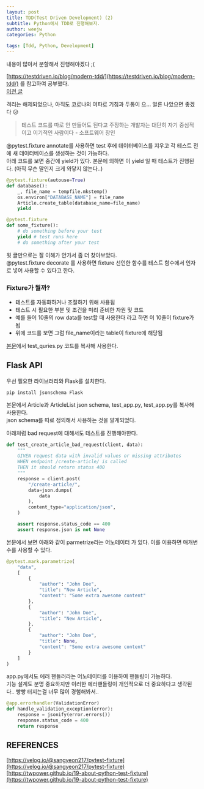 ```yaml
---
layout: post
title: TDD(Test Driven Development) (2)
subtitle: Python에서 TDD로 진행해보자. 
author: weejw
categories: Python

tags: [Tdd, Python, Development]
---
```


내용이 많아서 분할해서 진행해야겠다 ;(

[https://testdriven.io/blog/modern-tdd/](https://testdriven.io/blog/modern-tdd/) 를 참고하여 공부했다. <br>
[이전 글](https://weejw.github.io/python/2022/03/29/python-TDD.html) <br>

격리는 해제되었으나, 아직도 코로나의 여파로 기침과 두통이 으... 얼른 나았으면 좋겠다 😥 <br>

> 테스트 코드를 따로 안 만들어도 된다고 주장하는 개발자는 대단히 자기 중심적이고 이기적인 사람이다 - 소프트웨어 장인 

@pytest.fixture annotate를 사용하면 test 후에 데이터베이스를 지우고 각 테스트 전에 새 데이터베이스를 생성하는 것이 가능하다. <br>
아래 코드를 보면 중간에 yield가 있다. 본문에 의하면 이 yield 일 때 테스트가 진행된다. (아직 무슨 말인지 크게 와닿지 않는다..)
```python
@pytest.fixture(autouse=True)
def database():
    _, file_name = tempfile.mkstemp()
    os.environ["DATABASE_NAME"] = file_name
    Article.create_table(database_name=file_name)
    yield
```
```python
@pytest.fixture
def some_fixture():
    # do something before your test
    yield # test runs here
    # do something after your test
```

윗 글만으로는 잘 이해가 안가서 좀 더 찾아보았다. <br>
@pytest.fixture decorate 를 사용하면 fixture 선언한 함수를 테스트 함수에서 인자로 넣어 사용할 수 있다고 한다. <br>


### Fixture가 뭘까?
- 테스트를 자동화하거나 조절하기 위해 사용됨
- 테스트 시 필요한 부분 및 조건을 미리 준비한 자원 및 코드 
- 예를 들어 10줄의 row data를 test할 때 사용한다 라고 하면 이 10줄이 fixture가 됨
- 위에 코드를 보면 그럼 file_name이라는 table이 fixture에 해당됨

[본문](https://testdriven.io/blog/modern-tdd/)에서 test_quries.py 코드를 복사해 사용한다. <br>


## Flask API
우선 필요한 라이브러리와 Flask를 설치한다.
```shell
pip install jsonschema Flask
``` 

본문에서 Article과 ArticleList json schema, test_app.py, test_app.py를 복사해 사용한다. <br>
json schema를 따로 정의해서 사용하는 것을 알게되었다. <br>

아래처럼 bad request에 대해서도 테스트를 진행해야한다. 
```python
def test_create_article_bad_request(client, data):
    """
    GIVEN request data with invalid values or missing attributes
    WHEN endpoint /create-article/ is called
    THEN it should return status 400
    """
    response = client.post(
        "/create-article/",
        data=json.dumps(
            data
        ),
        content_type="application/json",
    )

    assert response.status_code == 400
    assert response.json is not None
```

본문에서 보면 아래와 같이 parmetrize라는 어노테이터 가 있다. 이를 이용하면 매개변수를 사용할 수 있다. 

```python
@pytest.mark.parametrize(
    "data",
    [
        {
            "author": "John Doe",
            "title": "New Article",
            "content": "Some extra awesome content"
        },
        {
            "author": "John Doe",
            "title": "New Article",
        },
        {
            "author": "John Doe",
            "title": None,
            "content": "Some extra awesome content"
        }
    ]
)
```

app.py에서도 에러 핸들러라는 어노테이터를 이용하여 핸들링이 가능하다.<br>
기능 설계도 분명 중요하지만 이러한 에러핸들링이 개인적으로 더 중요하다고 생각된다.. 빵빵 터지는걸 너무 많이 경험해봐서..
```python
@app.errorhandler(ValidationError)
def handle_validation_exception(error):
    response = jsonify(error.errors())
    response.status_code = 400
    return response

```



## REFERENCES
[https://velog.io/@sangyeon217/pytest-fixture](https://velog.io/@sangyeon217/pytest-fixture)
[https://twpower.github.io/19-about-python-test-fixture](https://twpower.github.io/19-about-python-test-fixture)
